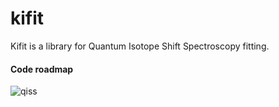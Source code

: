 # kifit

Kifit is a library for Quantum Isotope Shift Spectroscopy fitting.


#### Code roadmap

![qiss](https://github.com/MatteoRobbiati/QISS/assets/62071516/c19efb23-7f7f-45b0-b1c0-43af89fee8e4)
